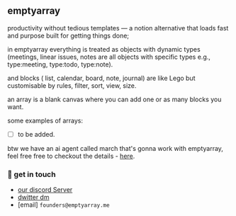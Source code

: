 ## emptyarray

productivity without tedious templates — a notion alternative that loads fast and purpose built for getting things done;

in emptyarray everything is treated as objects with dynamic types (meetings, linear issues, notes are all objects with specific types e.g., type:meeting, type:todo, type:note).

and blocks ( list, calendar, board, note, journal) are like Lego but customisable by rules, filter, sort, view, size.

an array is a blank canvas where you can add one or as many blocks you want.

some examples of arrays:
- [ ] to be added.


btw we have an ai agent called march that's gonna work with emptyarray, feel free free to checkout the details - [here](https://github.com/emptyarrayhq/march).

 
### 💬 get in touch

- [our discord Server](https://discord.gg/sugJGckV86)
- [dwitter dm](https://x.comemptyarray)
- [email] `founders@emptyarray.me`
